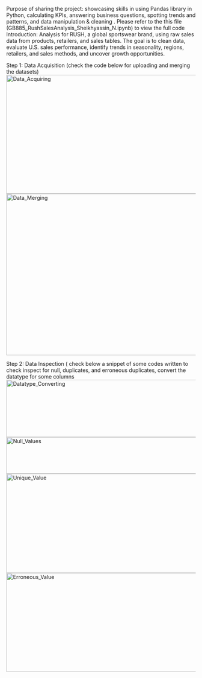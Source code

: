 Purpose of sharing the project: showcasing skills in using Pandas library in Python, calculating KPIs, answering business questions, spotting trends and patterns, and data manipulation & cleaning . 
Please refer to the this file (GB885_RushSalesAnalysis_Sheikhyassin_N.ipynb) to view the full code
Introduction: Analysis for RUSH, a global sportswear brand, using raw sales data from products, retailers, and sales tables. The goal is to clean data, evaluate U.S. sales performance, identify trends in seasonality, regions, retailers, and sales methods, and uncover growth opportunities.

Step 1: Data Acquisition (check the code below for uploading and merging the datasets)
<img width="1321" height="315" alt="Data_Acquiring" src="https://github.com/user-attachments/assets/d59d64e5-95d8-4e17-90ad-19ddfa9ec868" />
<img width="1658" height="428" alt="Data_Merging" src="https://github.com/user-attachments/assets/33ee091f-684b-4670-bfc3-e89633990db3" />

Step 2: Data Inspection ( check below a snippet of some codes written to check inspect for null, duplicates, and erroneous duplicates, convert the datatype for some columns
<img width="905" height="152" alt="Datatype_Converting" src="https://github.com/user-attachments/assets/e9401ff7-c43d-4eb9-b1a6-4ce49b88d7c9" />
<img width="564" height="97" alt="Null_Values" src="https://github.com/user-attachments/assets/b6da2111-1b95-4447-9d84-941b57814b72" />
<img width="716" height="263" alt="Unique_Value" src="https://github.com/user-attachments/assets/0f56327a-7c57-4481-a03a-280c23ff487b" />
<img width="722" height="262" alt="Erroneous_Value" src="https://github.com/user-attachments/assets/9987a49b-e2b4-4b8f-b3c8-0560ac32f65a" />
